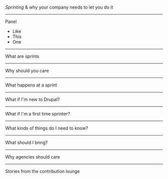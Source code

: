 _Sprinting_ & why your company needs to let you do it

---

Panel

* Like
* This
* One

---

What are sprints

---

Why should you care

---

What happens at a sprint

---

What if I'm new to Drupal?

---

What if I'm a first time sprinter?

---

What kinds of things do I need to know?

---

What should I bring?

---

Why agencies should care

---

Stories from the contribution lounge
